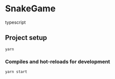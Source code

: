 # SnakeGame
typescript

## Project setup
```
yarn
```

### Compiles and hot-reloads for development
```
yarn start
```
